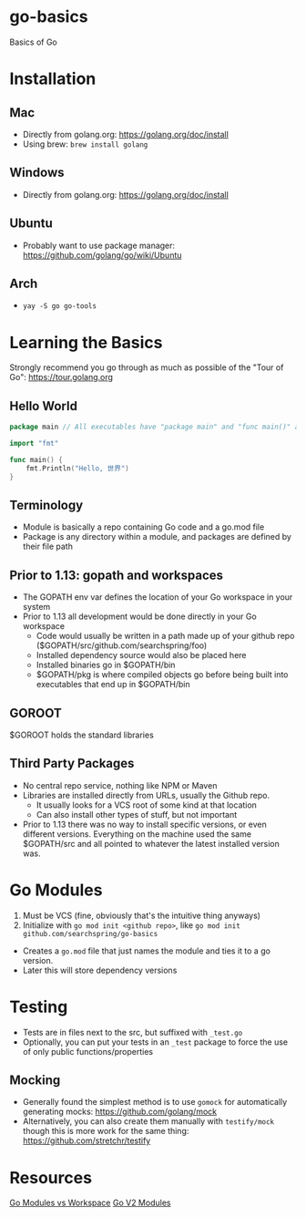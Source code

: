 # go-basics
Basics of Go

# Installation

## Mac

- Directly from golang.org: https://golang.org/doc/install
- Using brew: `brew install golang`

## Windows

- Directly from golang.org: https://golang.org/doc/install

## Ubuntu

- Probably want to use package manager: https://github.com/golang/go/wiki/Ubuntu

## Arch

- `yay -S go go-tools`

# Learning the Basics

Strongly recommend you go through as much as possible of the "Tour of Go": https://tour.golang.org

## Hello World

```go
package main // All executables have "package main" and "func main()" as their entrypoint

import "fmt"

func main() {
	fmt.Println("Hello, 世界")
}
```

## Terminology

- Module is basically a repo containing Go code and a go.mod file
- Package is any directory within a module, and packages are defined by their file path

## Prior to 1.13: gopath and workspaces

- The GOPATH env var defines the location of your Go workspace in your system
- Prior to 1.13 all development would be done directly in your Go workspace
    - Code would usually be written in a path made up of your github repo ($GOPATH/src/github.com/searchspring/foo)
    - Installed dependency source would also be placed here
    - Installed binaries go in $GOPATH/bin
    - $GOPATH/pkg is where compiled objects go before being built into executables that end up in $GOPATH/bin

## GOROOT

$GOROOT holds the standard libraries

## Third Party Packages

- No central repo service, nothing like NPM or Maven
- Libraries are installed directly from URLs, usually the Github repo. 
    - It usually looks for a VCS root of some kind at that location
    - Can also install other types of stuff, but not important 
- Prior to 1.13 there was no way to install specific versions, or even different versions. 
  Everything on the machine used the same $GOPATH/src and all pointed to whatever the latest installed version was.
  
# Go Modules

1. Must be VCS (fine, obviously that's the intuitive thing anyways)
1. Initialize with `go mod init <github repo>`, like `go mod init github.com/searchspring/go-basics`
  - Creates a `go.mod` file that just names the module and ties it to a go version.
  - Later this will store dependency versions 

# Testing

- Tests are in files next to the src, but suffixed with `_test.go`
- Optionally, you can put your tests in an `_test` package to force the use of only public functions/properties

## Mocking

- Generally found the simplest method is to use `gomock` for automatically generating mocks: https://github.com/golang/mock
- Alternatively, you can also create them manually with `testify/mock` though this is more work for the same thing: https://github.com/stretchr/testify


# Resources

[Go Modules vs Workspace](https://medium.com/rungo/anatomy-of-modules-in-go-c8274d215c16)
[Go V2 Modules](https://blog.golang.org/v2-go-modules)
